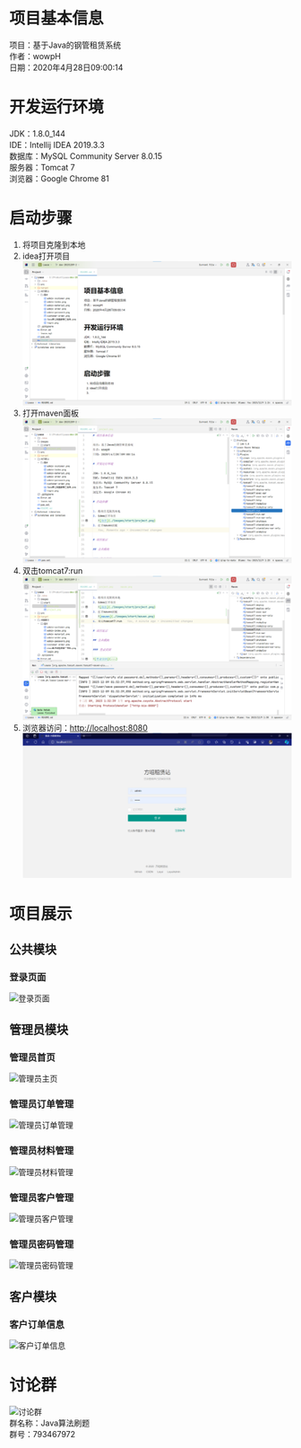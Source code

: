 # 项目基本信息

项目：基于Java的钢管租赁系统  
作者：wowpH  
日期：2020年4月28日09:00:14

# 开发运行环境

JDK：1.8.0_144  
IDE：Intellij IDEA 2019.3.3  
数据库：MySQL Community Server 8.0.15  
服务器：Tomcat 7  
浏览器：Google Chrome 81

# 启动步骤

1. 将项目克隆到本地
2. idea打开项目
   ![项目](./images/start/project.png)
3. 打开maven面板
   ![maven](./images/start/maven.png)
4. 双击tomcat7:run
   ![启动](./images/start/run.png)
5. 浏览器访问：<a href="http://localhost:8080" target="_blank" rel="noopener noreferrer">http://localhost:8080</a>
   ![访问](./images/start/visit.png)

# 项目展示

## 公共模块

### 登录页面

![登录页面](https://img-blog.csdnimg.cn/fab3cde2068b4ad4a91493d704efd36e.png)

## 管理员模块

### 管理员首页

![管理员主页](https://img-blog.csdnimg.cn/e0d689a6c8ba422aabd812cb7f349943.png)

### 管理员订单管理

![管理员订单管理](https://img-blog.csdnimg.cn/ff5b16c774df4d059c33d941bc75db65.png)

### 管理员材料管理

![管理员材料管理](https://img-blog.csdnimg.cn/fde0c58d013f4281a116f6706e4f296f.png)

### 管理员客户管理

![管理员客户管理](https://img-blog.csdnimg.cn/6c375fed83464064a1bcac5122987f23.png#pic_center)

### 管理员密码管理

![管理员密码管理](https://img-blog.csdnimg.cn/50effb11dc0e438bb91e8029fe6ab941.png)

## 客户模块

### 客户订单信息

![客户订单信息](https://img-blog.csdnimg.cn/d0de242efbe04b0fa57974897c2df8ef.png)

# 讨论群

![讨论群](./项目展示/图片/Java算法刷题群聊二维码.png)  
群名称：Java算法刷题  
群号：793467972